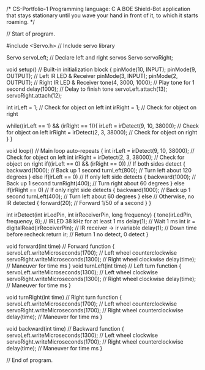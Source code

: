 /* CS-Portfolio-1
Programming language: C
A BOE Shield-Bot application that stays stationary until you wave your hand in front of it, to which it starts roaming. */

// Start of program.

#include <Servo.h> // Include servo library
 
Servo servoLeft; // Declare left and right servos
Servo servoRight;
 
void setup() // Built-in initialization block
{
   pinMode(10, INPUT); pinMode(9, OUTPUT); // Left IR LED & Receiver
   pinMode(3, INPUT); pinMode(2, OUTPUT); // Right IR LED & Receiver
   tone(4, 3000, 1000); // Play tone for 1 second
   delay(1000); // Delay to finish tone
   servoLeft.attach(13);
   servoRight.attach(12);

   int irLeft = 1; // Check for object on left
   int irRight = 1; // Check for object on right

   while((irLeft == 1) && (irRight == 1)){
     irLeft = irDetect(9, 10, 38000); // Check for object on left
     irRight = irDetect(2, 3, 38000); // Check for object on right
   }
}
 
void loop() // Main loop auto-repeats
{
   int irLeft = irDetect(9, 10, 38000); // Check for object on left
   int irRight = irDetect(2, 3, 38000); // Check for object on right
   if((irLeft == 0) && (irRight == 0)) // If both sides detect
   {
   backward(1000); // Back up 1 second
   turnLeft(800); // Turn left about 120 degrees
   }
   else if(irLeft == 0) // If only left side detects
   {
   backward(1000); // Back up 1 second
   turnRight(400); // Turn right about 60 degrees
   }
   else if(irRight == 0) // If only right side detects
   {
   backward(1000); // Back up 1 second
   turnLeft(400); // Turn left about 60 degrees
   }
   else // Otherwise, no IR detected
   {
   forward(20); // Forward 1/50 of a second
   }
}

int irDetect(int irLedPin, int irReceiverPin, long frequency)
{
   tone(irLedPin, frequency, 8); // IRLED 38 kHz for at least 1 ms
   delay(1); // Wait 1 ms
   int ir = digitalRead(irReceiverPin); // IR receiver -> ir variable
   delay(1); // Down time before recheck
   return ir; // Return 1 no detect, 0 detect
}

void forward(int time) // Forward function
{
   servoLeft.writeMicroseconds(1700); // Left wheel counterclockwise
   servoRight.writeMicroseconds(1300); // Right wheel clockwise
   delay(time); // Maneuver for time ms
}
void turnLeft(int time) // Left turn function
{
   servoLeft.writeMicroseconds(1300); // Left wheel clockwise
   servoRight.writeMicroseconds(1300); // Right wheel clockwise
   delay(time); // Maneuver for time ms
}

void turnRight(int time) // Right turn function
{
   servoLeft.writeMicroseconds(1700); // Left wheel counterclockwise
   servoRight.writeMicroseconds(1700); // Right wheel counterclockwise
   delay(time); // Maneuver for time ms
}

void backward(int time) // Backward function
{
   servoLeft.writeMicroseconds(1300); // Left wheel clockwise
   servoRight.writeMicroseconds(1700); // Right wheel counterclockwise
   delay(time); // Maneuver for time ms
}

// End of program.
